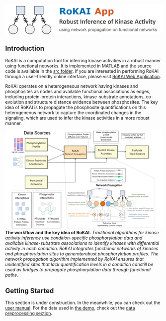 ![RoKAI App](rokai_app_logo.png "RoKAI App")

## Introduction
RoKAI is a computation tool for inferring kinase activities in a robust manner using functional networks. It is implemented in MATLAB and the source code is available in the [src folder](src/). If you are interested in performing RoKAI through a user-friendly online interface, please visit [RoKAI Web Application](https://rokai.ngrok.io/webapps/home/session.html?app=rokai).

RoKAI operates on a heterogeneous network having kinases and phosphosites as nodes and available functional associations as edges, including protein-protein interactions, kinase-substrate annotations, co-evolution and structure distance evidence between phosphosites. The key idea of RoKAI is to propagate the phosphosite quantifications on this heterogeneous network to capture the coordinated changes in the signaling, which are used to infer the kinase activities in a more robust manner.

![](rokai_workflow.png "RoKAI Workflow")
**The workflow and the key idea of RoKAI.** *Traditional algorithms for kinase activity inference use condition-specific phosphorylation data and available kinase-substrate associations to identify kinases with differential activity in each condition. RoKAI integrates functional networks of kinases and phosphorylation sites to generaterobust phosphorylation profiles. The network propagation algorithm implemented by RoKAI ensures that unidentified sites that lack quantification levels in a condition canstill be used as bridges to propagate phosphorylation data through functional paths.*

## Getting Started
This section is under construction. In the meanwhile, you can check out the [user manual](rokai_user_manual.pdf). 
For the data used in [the demo](demo_rokai.m), check out the [data preprocessing section](src/data_preprocessing/).
